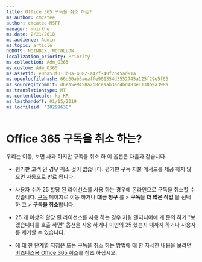 ```yaml
---
title: Office 365 구독을 취소 하는?
ms.author: cmcatee
author: cmcatee-MSFT
manager: mnirkhe
ms.date: 2/21/2018
ms.audience: Admin
ms.topic: article
ROBOTS: NOINDEX, NOFOLLOW
localization_priority: Priority
ms.collection: Adm_O365
ms.custom: Adm_O365
ms.assetid: e0ba53f0-3b0a-4082-a42f-40f2b45ad91a
ms.openlocfilehash: 66d30ab5aeaffe901354d3552745a125f29e5f65
ms.sourcegitcommit: d6ea5e9458a2b8ceaab3ac4bd483e1130b9a398a
ms.translationtype: MT
ms.contentlocale: ko-KR
ms.lasthandoff: 01/15/2019
ms.locfileid: "28299638"
---
```

# <a name="canceling-your-office-365-subscription"></a>Office 365 구독을 취소 하는?

우리는 이동, 보면 사과 하지만 구독을 취소 하 여 옵션은 다음과 같습니다.
  
- 평가판 고객 인 경우 취소 것이 없습니다. 평가판 구독 지불 메서드를 제공 하지 않으면 자동으로 만료 됩니다.
    
- 사용자 수가 25 할당 된 라이선스를 사용 하는 경우에 온라인으로 구독을 취소할 수 있습니다. [구독](https://go.microsoft.com/fwlink/p/?linkid=842054) 페이지로 이동 하거나 **대금 청구** 를 \> **구독**을 **더 많은 작업** 을 선택 하 고 \> **구독을 취소**합니다.
    
- 25 개 이상의 할당 된 라이선스를 사용 하는 경우 지원 엔지니어에 게 문의 하기 "보겠습니다를 호출 하면" 옵션을 사용 하거나 미만의 25 했는지 때까지 하거나 사용자를 제거할 수 있습니다.
    
- 에 대 한 단계별 지침은 또는 구독을 취소 하는 방법에 대 한 자세한 내용을 보려면 [비즈니스용 Office 365 취소](https://support.office.com/article/b1bc0bef-4608-4601-813a-cdd9f746709a)를 참조 하십시오.
    

